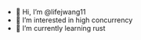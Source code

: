 - 👋 Hi, I’m @lifejwang11
- 👀 I’m interested in high concurrency
- 🌱 I’m currently learning rust 

<!---
lifejwang11/lifejwang11 is a ✨ special ✨ repository because its `README.md` (this file) appears on your GitHub profile.
You can click the Preview link to take a look at your changes.
--->
